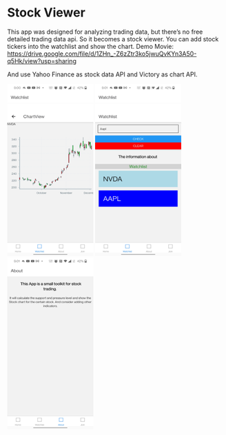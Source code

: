 # Stock Viewer
This app was designed for analyzing trading data, but there’s no free detailed trading data api. So it becomes a stock viewer. You can add stock tickers into the watchlist and show the chart.
Demo Movie: https://drive.google.com/file/d/1ZHn_-Z6zZtr3ko5jwuQvKYn3A50-q5Hk/view?usp=sharing

And use Yahoo Finance as stock data API and Victory as chart API.

<img src="/screenshots/1.jpg" width="200" height="400">
<img src="/screenshots/2.jpg" width="200" height="400">
<img src="/screenshots/3.jpg" width="200" height="400">
